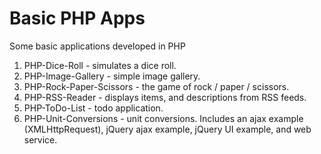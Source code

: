 # Basic PHP Apps

Some basic applications developed in PHP

1.  PHP-Dice-Roll - simulates a dice roll.
2.  PHP-Image-Gallery - simple image gallery.
3.  PHP-Rock-Paper-Scissors - the game of rock / paper / scissors.
4.  PHP-RSS-Reader - displays items, and descriptions from RSS feeds.
5.  PHP-ToDo-List - todo application.
6.  PHP-Unit-Conversions - unit conversions. Includes an ajax example (XMLHttpRequest), jQuery ajax example, jQuery UI example, and web service.
